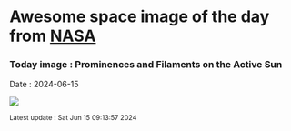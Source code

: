 
# Awesome space image of the day from [NASA](https://api.nasa.gov/)

### Today image : Prominences and Filaments on the Active Sun
Date : 2024-06-15

![](https://apod.nasa.gov/apod/image/2406/Halpha_sondergaard1024.jpg)

<small>Latest update : Sat Jun 15 09:13:57 2024</small>
        